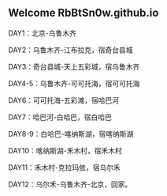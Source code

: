 ## Welcome RbBtSn0w.github.io

DAY1：北京-乌鲁木齐

DAY2：乌鲁木齐-江布拉克，宿奇台县城

DAY3：奇台县城-天上五彩城，宿乌鲁木齐

DAY4-5：乌鲁木齐-可可托海，宿可可托海

DAY6：可可托海-五彩滩，宿哈巴河

DAY7：哈巴河-白哈巴，宿白哈巴

DAY8-9：白哈巴-喀纳斯湖，宿喀纳斯湖

DAY10：喀纳斯湖-禾木村，宿禾木村

DAY11：禾木村-克拉玛依，宿乌尔禾

DAY12：乌尔禾-乌鲁木齐-北京，回家。
